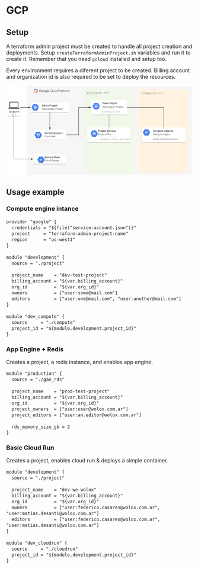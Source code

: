 # GCP 

## Setup

A terraform admin project must be created to handle all project creation and deployments. Setup `createTerraformAdminProject.sh` variables and run it to create it. Remember that you need `gcloud` installed and setup too.

Every environment requires a diferent project to be created. Billing account and organization id is also required to be set to deploy the resources.

![](diagram.png)

## Usage example

### Compute engine intance
```hcl
provider "google" {
  credentials = "${file("service-account.json")}"
  project     = "terraform-admin-project-name"
  region      = "us-west1"
}

module "development" {
  source = "./project"

  project_name    = "dev-test-project"
  billing_account = "${var.billing_account}"
  org_id          = "${var.org_id}"
  owners          = ["user:some@mail.com"]
  editors         = ["user:one@mail.com", "user:another@mail.com"]
}

module "dev_compute" {
  source     = "./compute"
  project_id = "${module.development.project_id}"
}
```

### App Engine + Redis

Creates a project, a redis instance, and enables app engine.

```hcl
module "production" {
  source = "./gae_rds"

  project_name    = "prod-test-project"
  billing_account = "${var.billing_account}"
  org_id          = "${var.org_id}"
  project_owners  = ["user:user@wolox.com.ar"]
  project_editors = ["user:an.editor@wolox.com.ar"]

  rds_memory_size_gb = 2
}
```

### Basic Cloud Run

Creates a project, enables cloud run & deploys a simple container.

```hcl
module "development" {
  source = "./project"

  project_name    = "dev-we-wolox"
  billing_account = "${var.billing_account}"
  org_id          = "${var.org_id}"
  owners          = ["user:federico.casares@wolox.com.ar", "user:matias.desanti@wolox.com.ar"]
  editors         = ["user:federico.casares@wolox.com.ar", "user:matias.desanti@wolox.com.ar"]
}

module "dev_cloudrun" {
  source     = "./cloudrun"
  project_id = "${module.development.project_id}"
}
```